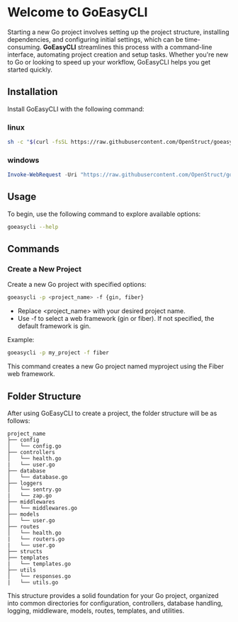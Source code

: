 # Welcome to GoEasyCLI

Starting a new Go project involves setting up the project structure, installing dependencies, and configuring initial settings, which can be time-consuming. **GoEasyCLI** streamlines this process with a command-line interface, automating project creation and setup tasks. Whether you're new to Go or looking to speed up your workflow, GoEasyCLI helps you get started quickly.

## Installation

Install GoEasyCLI with the following command:
### linux 
```bash
sh -c "$(curl -fsSL https://raw.githubusercontent.com/OpenStruct/goeasycli/main/scripts/install.sh)"
```

### windows
```powershell
Invoke-WebRequest -Uri "https://raw.githubusercontent.com/OpenStruct/goeasycli/main/scripts/install.ps1" -OutFile "$env:TEMP\install.ps1"; & "$env:TEMP\install.ps1"
```

## Usage

To begin, use the following command to explore available options:

```bash
goeasycli --help
```

## Commands

### Create a New Project

Create a new Go project with specified options:

```bash
goeasycli -p <project_name> -f {gin, fiber}
```

- Replace <project_name> with your desired project name.
- Use -f to select a web framework (gin or fiber). If not specified, the default framework is gin.

Example:

```bash
goeasycli -p my_project -f fiber
```

This command creates a new Go project named myproject using the Fiber web framework.

## Folder Structure

After using GoEasyCLI to create a project, the folder structure will be as follows:

```
project_name
├── config
│   └── config.go
├── controllers
│   └── health.go
|   └── user.go
├── database
│   └── database.go
├── loggers
│   └── sentry.go
|   └── zap.go
├── middlewares
│   └── middlewares.go
├── models
│   └── user.go
├── routes
│   └── health.go
|   └── routers.go
|   └── user.go
├── structs
├── templates
|   └── templates.go
├── utils
│   └── responses.go
|   └── utils.go
```

This structure provides a solid foundation for your Go project, organized into common directories for configuration, controllers, database handling, logging, middleware, models, routes, templates, and utilities.
